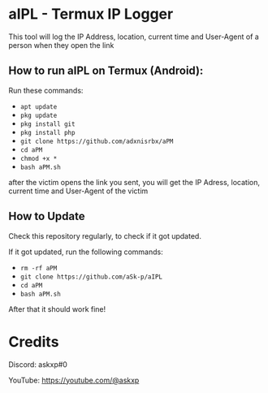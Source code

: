 # aIPL - Termux IP Logger
This tool will log the IP Address, location, current time and User-Agent of a person when they open the link

## How to run aIPL on Termux (Android):

Run these commands:
- `apt update`
- `pkg update`
- `pkg install git`
- `pkg install php`
- `git clone https://github.com/adxnisrbx/aPM`
- `cd aPM`
- `chmod +x *`
- `bash aPM.sh`

after the victim opens the link you sent, you will get the IP Adress, location, current time and User-Agent of the victim

## How to Update
Check this repository regularly, to check if it got updated.

If it got updated, run the following commands:
- `rm -rf aPM`
- `git clone https://github.com/aSk-p/aIPL`
- `cd aPM`
- `bash aPM.sh`

After that it should work fine!

# Credits
Discord: askxp#0

YouTube: https://youtube.com/@askxp
